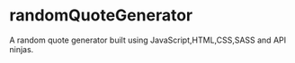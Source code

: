# randomQuoteGenerator
A random quote generator built using JavaScript,HTML,CSS,SASS and API ninjas.
